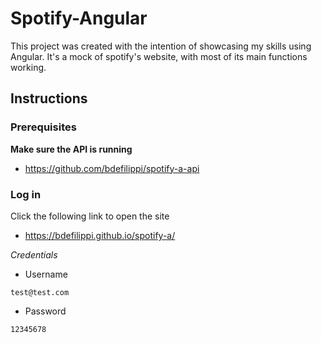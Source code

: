 # Spotify-Angular

This project was created with the intention of showcasing my skills using Angular. It's a mock of spotify's website, with most of its main functions working.

## Instructions

### Prerequisites
**Make sure the API is running**
* https://github.com/bdefilippi/spotify-a-api

### Log in

Click the following link to open the site  
* https://bdefilippi.github.io/spotify-a/  

_Credentials_
* Username
```
test@test.com
```
* Password
```
12345678
```
